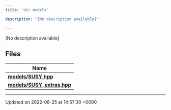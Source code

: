 ```yaml
---
title: 'dir models'

description: "[No description available]"

---
```







[No description available]

## Files

| Name           |
| -------------- |
| **[models/SUSY.hpp](/documentation/code/files/susy_8hpp/#file-susyhpp)**  |
| **[models/SUSY_extras.hpp](/documentation/code/files/susy__extras_8hpp/#file-susy-extrashpp)**  |






-------------------------------

Updated on 2022-08-25 at 14:57:30 +0000
